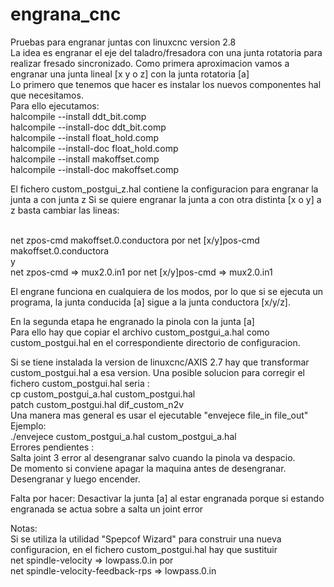 # engrana_cnc
Pruebas para engranar juntas con linuxcnc version 2.8</br>
La idea es engranar el eje del taladro/fresadora con una junta rotatoria para realizar fresado sincronizado.
Como primera aproximacion vamos a engranar una junta lineal [x y o z] con la junta rotatoria [a]</br>
Lo primero que tenemos que hacer es instalar los nuevos componentes hal que necesitamos.</br>
Para ello ejecutamos:</br>
halcompile --install ddt_bit.comp</br>
halcompile --install-doc ddt_bit.comp</br>
halcompile --install float_hold.comp</br>
halcompile --install-doc float_hold.comp</br>
halcompile --install makoffset.comp</br>
halcompile --install-doc makoffset.comp</br>

El fichero custom_postgui_z.hal contiene la configuracion para engranar la junta a con junta z 
Si se quiere engranar la junta a con otra distinta [x o y] a z basta cambiar las lineas:</br></br>

net zpos-cmd makoffset.0.conductora por net [x/y]pos-cmd makoffset.0.conductora </br>
y </br>
net zpos-cmd => mux2.0.in1 por net [x/y]pos-cmd => mux2.0.in1</br>

El engrane funciona en cualquiera de los modos, por lo que si se ejecuta un programa, la junta conducida [a] sigue a la junta conductora [x/y/z].</br>

En la segunda etapa he engranado la pinola con la junta [a] </br>
Para ello hay que copiar el archivo custom_postgui_a.hal como custom_postgui.hal en el correspondiente directorio de configuracion.</br>

Si se tiene instalada la version de linuxcnc/AXIS 2.7 hay que transformar custom_postgui.hal a esa version.
Una posible solucion para corregir el fichero custom_postgui.hal seria :</br> 
cp custom_postgui_a.hal custom_postgui.hal</br>
patch custom_postgui.hal dif_custom_n2v</br>
Una manera mas general es usar el ejecutable "envejece file_in file_out"</br>
Ejemplo:</br>
./envejece custom_postgui_a.hal custom_postgui_a.hal</br>
Errores pendientes :</br>
Salta joint 3 error al desengranar salvo cuando la pinola va despacio.</br>
De momento si conviene apagar la maquina antes de desengranar. Desengranar y luego encender. </br>

Falta por hacer:
Desactivar la junta [a] al estar engranada porque si estando engranada se actua sobre a salta un joint error</br>

Notas:</br>
Si se utiliza la utilidad "Spepcof Wizard" para construir una nueva configuracion, en el fichero custom_postgui.hal hay que sustituir </br>
net spindle-velocity => lowpass.0.in por  </br>
net spindle-velocity-feedback-rps => lowpass.0.in</br>


